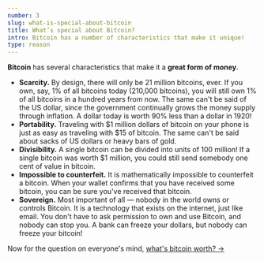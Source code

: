 ```yaml
---
number: 3
slug: what-is-special-about-bitcoin
title: What’s special about Bitcoin?
intro: Bitcoin has a number of characteristics that make it unique!
type: reason
---
```


**Bitcoin** has several characteristics that make it a **great form of money**.

- **Scarcity.** By design, there will only be 21 million bitcoins, ever. If you own, say, 1% of all bitcoins today (210,000 bitcoins), you will still own 1% of all bitcoins in a hundred years from now. The same can't be said of the US dollar, since the government continually grows the money supply through inflation. A dollar today is worth 90% less than a dollar in 1920!
- **Portability.** Traveling with $1 million dollars of bitcoin on your phone is just as easy as traveling with $15 of bitcoin. The same can't be said about sacks of US dollars or heavy bars of gold.
- **Divisibility.** A single bitcoin can be divided into units of 100 million! If a single bitcoin was worth $1 million, you could still send somebody one cent of value in bitcoin.
- **Impossible to counterfeit.** It is mathematically impossible to counterfeit a bitcoin. When your wallet confirms that you have received some bitcoin, you can be sure you've received that bitcoin.
- **Sovereign.** Most important of all — nobody in the world owns or controls Bitcoin. It is a technology that exists on the internet, just like email. You don't have to ask permission to own and use Bitcoin, and nobody can stop you. A bank can freeze your dollars, but nobody can freeze your bitcoin!

Now for the question on everyone's mind, [what's bitcoin worth? →](/what-is-bitcoin-worth.html)
